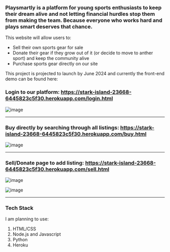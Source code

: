 ### Playsmartly is a platform for young sports enthusiasts to keep their dream alive and not letting financial hurdles stop them from making the team. Because everyone who works hard and plays smart deserves that chance.

This website will allow users to:
- Sell their own sports gear for sale
-  Donate their gear if they grow out of it (or decide to move to anther sport) and keep the community alive
-   Purchase sports gear directly on our site

This project is projected to launch by June 2024 and currently the front-end demo can be found here:

### Login to our platform: https://stark-island-23668-6445823c5f30.herokuapp.com/login.html

![image](https://github.com/atulya-singh/Playsmartly/assets/154584565/35defe62-9a30-4b94-9d1f-a6a50691394f)

<hr>

### Buy directly by searching through all listings: https://stark-island-23668-6445823c5f30.herokuapp.com/buy.html

![image](https://github.com/atulya-singh/Playsmartly/assets/154584565/53a4f082-b1a2-49df-9d7c-12f004acf491)

<hr>

### Sell/Donate page to add listing: https://stark-island-23668-6445823c5f30.herokuapp.com/sell.html

![image](https://github.com/atulya-singh/Playsmartly/assets/154584565/4304a418-e55b-463d-b2e0-62e09bea05de)

![image](https://github.com/atulya-singh/Playsmartly/assets/154584565/e94fb961-bee0-4e34-9781-6924d665ae6d)

<hr>

### Tech Stack

I am planning to use:
1) HTML/CSS
2) Node.js and Javascript
3) Python
4) Heroku



